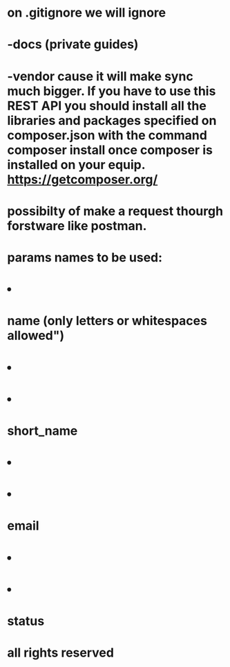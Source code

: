 # on .gitignore we will ignore 

# -docs (private guides) 

# -vendor cause it will make sync much bigger. If you have to use this REST API you should install all the libraries and packages specified on composer.json with the command composer install once composer is installed on your equip. https://getcomposer.org/

# possibilty of make a request thourgh forstware like postman.

#    params names to be used:

#           <ul>
#              <li>
#                   name (only letters or whitespaces allowed")
#               <li>
#               <li>
#                    short_name
#               <li>
#               <li>
#                    email
#               <li>
#               <li>
#                    status
#               </li>
#           </ul>

# all rights reserved